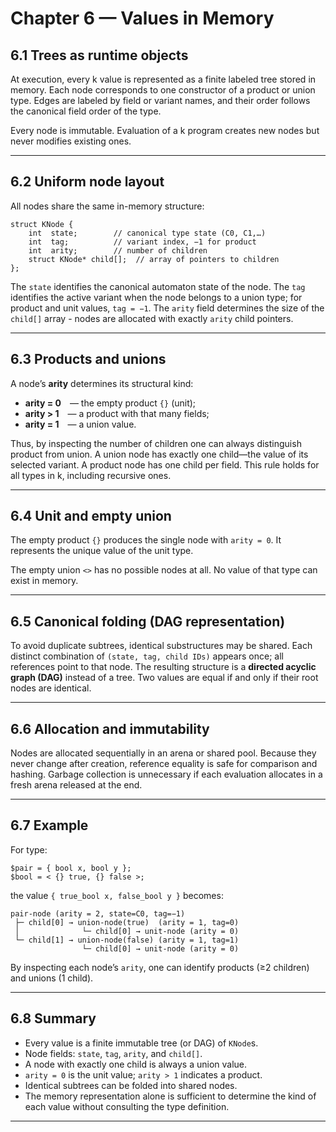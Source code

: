 # Chapter 6 — Values in Memory

## **6.1  Trees as runtime objects**

At execution, every k value is represented as a finite labeled tree stored in memory.
Each node corresponds to one constructor of a product or union type.
Edges are labeled by field or variant names, and their order follows the canonical field order of the type.

Every node is immutable.
Evaluation of a k program creates new nodes but never modifies existing ones.

---

## **6.2  Uniform node layout**

All nodes share the same in-memory structure:

```
struct KNode {
    int  state;        // canonical type state (C0, C1,…)
    int  tag;          // variant index, −1 for product
    int  arity;        // number of children
    struct KNode* child[];  // array of pointers to children
};
```

The `state` identifies the canonical automaton state of the node.
The `tag` identifies the active variant when the node belongs to a union type;
for product and unit values, `tag = −1`.
The `arity` field determines the size of the `child[]` array - nodes are allocated with exactly `arity` child pointers.

---

## **6.3  Products and unions**

A node’s **arity** determines its structural kind:

* **arity = 0** — the empty product `{}` (unit);
* **arity > 1** — a product with that many fields;
* **arity = 1** — a union value.

Thus, by inspecting the number of children one can always distinguish product from union.
A union node has exactly one child—the value of its selected variant.
A product node has one child per field.
This rule holds for all types in k, including recursive ones.

---

## **6.4  Unit and empty union**

The empty product `{}` produces the single node with `arity = 0`.
It represents the unique value of the unit type.

The empty union `<>` has no possible nodes at all.
No value of that type can exist in memory.

---

## **6.5  Canonical folding (DAG representation)**

To avoid duplicate subtrees, identical substructures may be shared.
Each distinct combination of `(state, tag, child IDs)` appears once; all references point to that node.
The resulting structure is a **directed acyclic graph (DAG)** instead of a tree.
Two values are equal if and only if their root nodes are identical.

---

## **6.6  Allocation and immutability**

Nodes are allocated sequentially in an arena or shared pool.
Because they never change after creation, reference equality is safe for comparison and hashing.
Garbage collection is unnecessary if each evaluation allocates in a fresh arena released at the end.

---

## **6.7  Example**

For type:

```
$pair = { bool x, bool y };
$bool = < {} true, {} false >;
```

the value `{ true_bool x, false_bool y }` becomes:

```
pair-node (arity = 2, state=C0, tag=−1)
 ├─ child[0] → union-node(true)  (arity = 1, tag=0)
 │              └─ child[0] → unit-node (arity = 0)
 └─ child[1] → union-node(false) (arity = 1, tag=1)
                └─ child[0] → unit-node (arity = 0)
```

By inspecting each node’s `arity`, one can identify products (≥2 children) and unions (1 child).

---

## **6.8  Summary**

* Every value is a finite immutable tree (or DAG) of `KNode`s.
* Node fields: `state`, `tag`, `arity`, and `child[]`.
* A node with exactly one child is always a union value.
* `arity = 0` is the unit value; `arity > 1` indicates a product.
* Identical subtrees can be folded into shared nodes.
* The memory representation alone is sufficient to determine the kind of each value without consulting the type definition.

---